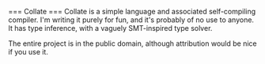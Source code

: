 === Collate ===
Collate is a simple language and associated self-compiling compiler.
I'm writing it purely for fun, and it's probably of no use to anyone.
It has type inference, with a vaguely SMT-inspired type solver.

The entire project is in the public domain, although attribution would be nice if you use it.
